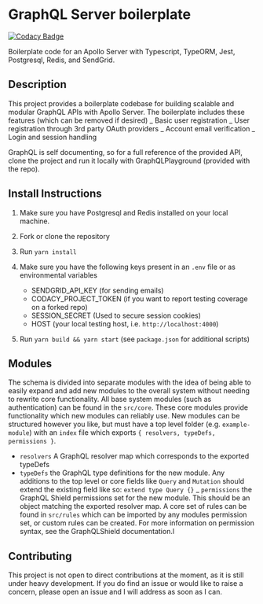 # GraphQL Server boilerplate

[![Codacy Badge](https://api.codacy.com/project/badge/Grade/5f37e282e69c47dd859b1c35fc00afea)](https://www.codacy.com/app/Mando75/graphql-server-boilerplate?utm_source=github.com&utm_medium=referral&utm_content=Mando75/graphql-server-boilerplate&utm_campaign=Badge_Grade)

Boilerplate code for an Apollo Server with Typescript, TypeORM, Jest, Postgresql, Redis, and SendGrid.

## Description

This project provides a boilerplate codebase for building scalable and modular GraphQL APIs with Apollo Server. The boilerplate includes these features (which can be removed if desired)
_ Basic user registration
_ User registration through 3rd party OAuth providers
_ Account email verification
_ Login and session handling

GraphQL is self documenting, so for a full reference of the provided API, clone the project and run it locally with GraphQLPlayground (provided with the repo).

## Install Instructions

1. Make sure you have Postgresql and Redis installed on your local machine.

2. Fork or clone the repository

3. Run `yarn install`

4. Make sure you have the following keys present in an `.env` file or as environmental variables
   - SENDGRID_API_KEY (for sending emails)
   - CODACY_PROJECT_TOKEN (if you want to report testing coverage on a forked repo)
   - SESSION_SECRET (Used to secure session cookies)
   - HOST (your local testing host, i.e. `http://localhost:4000`)
5. Run `yarn build && yarn start` (see `package.json` for additional scripts)

## Modules

The schema is divided into separate modules with the idea of being able to easily expand and add new modules to the overall system without needing to rewrite core functionality. All base system modules (such as authentication) can be found in the `src/core`. These core modules provide functionality which new modules can reliably use. New modules can be structured however you like, but must have a top level folder (e.g. `example-module`) with an `index` file which exports `{ resolvers, typeDefs, permissions }`.

- `resolvers` A GraphQL resolver map which corresponds to the exported typeDefs
- `typeDefs` the GraphQL type definitions for the new module. Any additions to the top level or core fields like `Query` and `Mutation` should extend the existing field like so: `extend type Query {}`
  \_ `permissions` the GraphQL Shield permissions set for the new module. This should be an object matching the exported resolver map. A core set of rules can be found in `src/rules` which can be imported by any modules permission set, or custom rules can be created. For more information on permission syntax, see the GraphQLShield documentation.l

## Contributing

This project is not open to direct contributions at the moment, as it is still under heavy development. If you do find an issue or would like to raise a concern, please open an issue and I will address as soon as I can.

